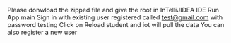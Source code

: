 Please donwload the zipped file and give the root in InTelliJIDEA IDE
Run App.main
Sign in with existing user registered called test@gmail.com with password testing
Click on Reload student and iot will pull the data
You can also register a new user
